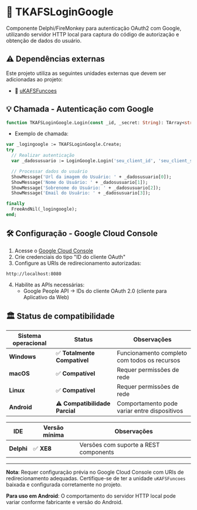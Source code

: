 # 🧩 TKAFSLoginGoogle

Componente Delphi/FireMonkey para autenticação OAuth2 com Google, utilizando servidor HTTP local para captura do código de autorização e obtenção de dados do usuário.

## ⚠️ Dependências externas

Este projeto utiliza as seguintes unidades externas que devem ser adicionadas ao projeto:
- 🧩 [uKAFSFuncoes](https://github.com/ViniciusdoAmaralReis/uKAFSFuncoes) 

## 💡 Chamada - Autenticação com Google

```pascal
function TKAFSLoginGoogle.Login(const _id, _secret: String): TArray<string>;
```
- Exemplo de chamada:
```pascal
var _logingoogle := TKAFSLoginGoogle.Create;
try
  // Realizar autenticação
  var _dadosusuario := LoginGoogle.Login('seu_client_id', 'seu_client_secret');

  // Processar dados do usuário
  ShowMessage('Url da imagem do Usuário: ' + _dadosusuario[0]);
  ShowMessage('Nome do Usuário: ' + _dadosusuario[1]);
  ShowMessage('Sobrenome do Usuário: ' + _dadosusuario[2]);
  ShowMessage('Email do Usuário: ' + _dadosusuario[3]);

finally
  FreeAndNil(_logingoogle);
end;
```

## 🛠️ Configuração - Google Cloud Console

1. Acesse o [Google Cloud Console](https://console.cloud.google.com/)
2. Crie credenciais do tipo "ID do cliente OAuth"
3. Configure as URIs de redirecionamento autorizadas:
```
http://localhost:8080
```
4. Habilite as APIs necessárias:
   - Google People API -> IDs do cliente OAuth 2.0 (cliente para Aplicativo da Web)
   
## 🏛️ Status de compatibilidade

| Sistema operacional | Status | Observações |
|---------------------|--------|-------------|
| **Windows** | ✅ **Totalmente Compatível** | Funcionamento completo com todos os recursos |
| **macOS** | ✅ **Compatível** | Requer permissões de rede |
| **Linux** | ✅ **Compatível** | Requer permissões de rede |
| **Android** | ⚠️ **Compatibilidade Parcial** | Comportamento pode variar entre dispositivos |

| IDE | Versão mínima | Observações |
|---------------------|------------------------|-------------|
| **Delphi** | ✅ **XE8** | Versões com suporte a REST components |

---

**Nota**: Requer configuração prévia no Google Cloud Console com URIs de redirecionamento adequadas. Certifique-se de ter a unidade `uKAFSFuncoes` baixada e configurada corretamente no projeto.

**Para uso em Android**: O comportamento do servidor HTTP local pode variar conforme fabricante e versão do Android.
